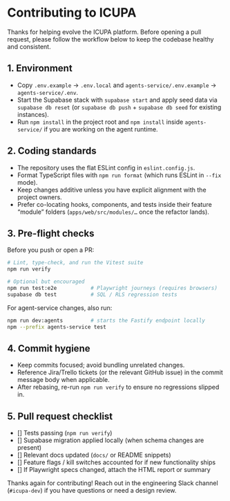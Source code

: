 # Contributing to ICUPA

Thanks for helping evolve the ICUPA platform. Before opening a pull request, please follow the workflow below to keep the codebase healthy and consistent.

## 1. Environment

- Copy `.env.example` → `.env.local` and `agents-service/.env.example` → `agents-service/.env`.
- Start the Supabase stack with `supabase start` and apply seed data via `supabase db reset` (or `supabase db push` + `supabase db seed` for existing instances).
- Run `npm install` in the project root and `npm install` inside `agents-service/` if you are working on the agent runtime.

## 2. Coding standards

- The repository uses the flat ESLint config in `eslint.config.js`.
- Format TypeScript files with `npm run format` (which runs ESLint in `--fix` mode).
- Keep changes additive unless you have explicit alignment with the project owners.
- Prefer co-locating hooks, components, and tests inside their feature “module” folders (`apps/web/src/modules/…` once the refactor lands).

## 3. Pre-flight checks

Before you push or open a PR:

```bash
# Lint, type-check, and run the Vitest suite
npm run verify

# Optional but encouraged
npm run test:e2e           # Playwright journeys (requires browsers)
supabase db test           # SQL / RLS regression tests
```

For agent-service changes, also run:

```bash
npm run dev:agents         # starts the Fastify endpoint locally
npm --prefix agents-service test
```

## 4. Commit hygiene

- Keep commits focused; avoid bundling unrelated changes.
- Reference Jira/Trello tickets (or the relevant GitHub issue) in the commit message body when applicable.
- After rebasing, re-run `npm run verify` to ensure no regressions slipped in.

## 5. Pull request checklist

- [] Tests passing (`npm run verify`)
- [] Supabase migration applied locally (when schema changes are present)
- [] Relevant docs updated (`docs/` or README snippets)
- [] Feature flags / kill switches accounted for if new functionality ships
- [] If Playwright specs changed, attach the HTML report or summary

Thanks again for contributing! Reach out in the engineering Slack channel (`#icupa-dev`) if you have questions or need a design review.
